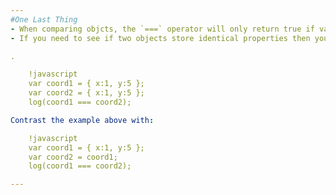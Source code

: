 ```yaml
---
#One Last Thing
- When comparing objcts, the `===` operator will only return true if values being compared reference the _same exact object_.
- If you need to see if two objects store identical properties then you must perform a *deep comparison*. Basically this just means that you have to check each property individually to see if they are equal.

.

    !javascript
    var coord1 = { x:1, y:5 };
    var coord2 = { x:1, y:5 };
    log(coord1 === coord2);

Contrast the example above with:

    !javascript
    var coord1 = { x:1, y:5 };
    var coord2 = coord1;
    log(coord1 === coord2);

---
```


